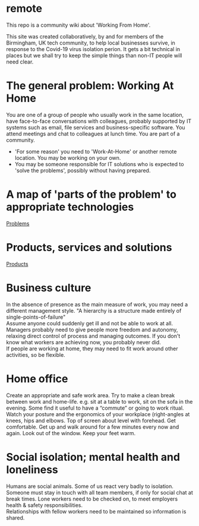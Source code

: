 # remote
This repo is a community wiki about 'Working From Home'.

This site was created collaboratively, by and for members of the Birmingham, UK tech community, to help local businesses survive, in response to the Covid-19 virus isolation perion. 
It gets a bit technical in places but we shall try to keep the simple things than non-IT people will need clear.

# The general problem: Working At Home 
You are one of a group of people who usually work in the same location, have face-to-face conversations with colleagues, probably supported by IT systems such as email, file services and business-specific software. You attend meetings and chat to colleagues at lunch time. You are part of a community.

* 'For some reason' you need to 'Work-At-Home' or another remote location. You may be working on your own.
* You may be someone responsible for IT solutions who is expected to 'solve the problems', possibly without having prepared.

# A map of 'parts of the problem' to appropriate technologies
[Problems](problems.md)

# Products, services and solutions
[Products](products.md)

# Business culture
In the absence of presence as the main measure of work, you may need a different management style. "A hierarchy is a structure made entirely of single-points-of-failure"  
Assume anyone could suddenly get ill and not be able to work at all.  
Managers probably need to give people more freedom and autonomy, relaxing direct control of process and managing outcomes.
If you don't know what workers are achieving now, you probably never did.  
If people are working at home, they may need to fit work around other activities, so be flexible.  

# Home office
Create an appropriate and safe work area. Try to make a clean break between work and home-life.
e.g. sit at a table to work, sit on the sofa in the evening. Some find it useful to have a “commute” or going to work ritual. Watch your posture and the ergonomics of your workplace (right-angles at knees, hips and elbows. Top of screen about level with forehead. Get comfortable. Get up and walk around for a few minutes every now and again. Look out of the window. Keep your feet warm.

# Social isolation; mental health and loneliness
Humans are social animals. Some of us react very badly to isolation.
Someone must stay in touch with all team members, if only for social chat at break times.
Lone workers need to be checked on, to meet employers health & safety responsibilities.  
Relationships with fellow workers need to be maintained so information is shared.  
